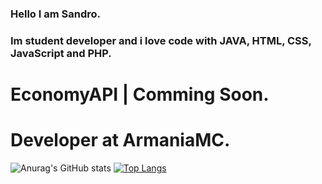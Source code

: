 ### Hello I am Sandro.
### Im student developer and i love code with JAVA, HTML, CSS, JavaScript and PHP.
# EconomyAPI | Comming Soon.
# Developer at ArmaniaMC.
![Anurag's GitHub stats](https://github-readme-stats.vercel.app/api?username=Sandro642&show_icons=true&theme=onedark)
[![Top Langs](https://github-readme-stats.vercel.app/api/top-langs/?username=Sandro642&layout=compact)](https://github.com/Sandro642/README.md)
